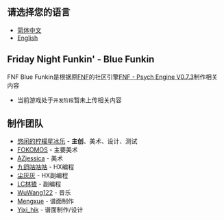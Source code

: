 ## 请选择您的语言
- [简体中文](JiuxuXX/FNF-BlueFunkin/readme/readme_zh-cn.md)
- [English](JiuxuXX/FNF-BlueFunkin/README.md)
## Friday Night Funkin' - Blue Funkin
FNF Blue Funkin是根据原[FNF](https://github.com/FunkinCrew/Funkin)的社区引擎[FNF - Psych Engine V0.7.3](https://github.com/ShadowMario/FNF-PsychEngine/tree/0.7.3)制作相关内容

- 当前游戏处于`开发阶段`暂未上传相关内容

## 制作团队
- [悠闲的柠檬星冰乐](https://space.bilibili.com/229122130) - **主创**、美术、设计、测试
- [FOKOMOS](https://space.bilibili.com/456301606) - 主要美术
- [AZjessica](https://space.bilibili.com/1565599632) - 美术
- [九鸽咕咕咕](https://space.bilibili.com/1273402839) - HX编程
- [尘灰灰](https://space.bilibili.com/3493288327777064) - HX副编程
- [LC林猹](https://space.bilibili.com/285046706) - 副编程
- [WuWang122](https://space.bilibili.com/1540269462) - 音乐
- [Mengxue](https://space.bilibili.com/692396773) - 谱面制作
- [Yixi_hik](https://space.bilibili.com/605021205) - 谱面制作/设计